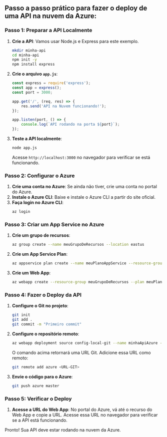 ## Passo a passo prático para fazer o deploy de uma API na nuvem da Azure:

### Passo 1: Preparar a API Localmente
1. **Crie a API**: Vamos usar Node.js e Express para este exemplo.
   ```bash
   mkdir minha-api
   cd minha-api
   npm init -y
   npm install express
   ```
2. **Crie o arquivo `app.js`**:
   ```javascript
   const express = require('express');
   const app = express();
   const port = 3000;

   app.get('/', (req, res) => {
       res.send('API na Nuvem funcionando!');
   });

   app.listen(port, () => {
       console.log(`API rodando na porta ${port}`);
   });
   ```
3. **Teste a API localmente**:
   ```bash
   node app.js
   ```
   Acesse `http://localhost:3000` no navegador para verificar se está funcionando.

### Passo 2: Configurar o Azure
1. **Crie uma conta no Azure**: Se ainda não tiver, crie uma conta no portal do Azure.
2. **Instale o Azure CLI**: Baixe e instale o Azure CLI a partir do site oficial.
3. **Faça login no Azure CLI**:
   ```bash
   az login
   ```

### Passo 3: Criar um App Service no Azure
1. **Crie um grupo de recursos**:
   ```bash
   az group create --name meuGrupoDeRecursos --location eastus
   ```
2. **Crie um App Service Plan**:
   ```bash
   az appservice plan create --name meuPlanoAppService --resource-group meuGrupoDeRecursos --sku FREE
   ```
3. **Crie um Web App**:
   ```bash
   az webapp create --resource-group meuGrupoDeRecursos --plan meuPlanoAppService --name minhaApiAzure
   ```

### Passo 4: Fazer o Deploy da API
1. **Configure o Git no projeto**:
   ```bash
   git init
   git add .
   git commit -m "Primeiro commit"
   ```
2. **Configure o repositório remoto**:
   ```bash
   az webapp deployment source config-local-git --name minhaApiAzure --resource-group meuGrupoDeRecursos
   ```
   O comando acima retornará uma URL Git. Adicione essa URL como remoto:
   ```bash
   git remote add azure <URL-GIT>
   ```
3. **Envie o código para o Azure**:
   ```bash
   git push azure master
   ```

### Passo 5: Verificar o Deploy
1. **Acesse a URL do Web App**: No portal do Azure, vá até o recurso do Web App e copie a URL. Acesse essa URL no navegador para verificar se a API está funcionando.

Pronto! Sua API deve estar rodando na nuvem da Azure. 
